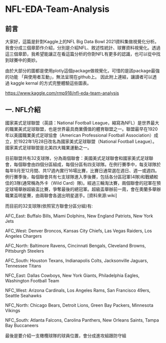 # NFL-EDA-Team-Analysis

## 前言
  大家好，這篇是針對Kaggle上的NFL Big Data Bowl 2021資料集做視覺化分析。我會分成三個章節作介紹，分別是介紹NFL、敘述性統計、球賽資料視覺化。透過這三個章節，我希望能讓正在看這篇分析的你對NFL有更多的認識，也可以從中找到球賽中的奧妙。
  
  由於大部分的圖都是使用plotly這個package做視覺化，可惜的是該package最強的功能 「與使用者互動」，無法呈現在github上。
因此附上連結，讓讀者可以透過 kaggle kernal 的方式完整體驗這些圖表。

https://www.kaggle.com/rmp918/nfl-eda-team-analysis

## 一. NFL介紹
  國家美式足球聯盟（英語：National Football League，縮寫為NFL）是世界最大的職業美式足球聯盟，也是世界最具商業價值的體育聯盟之一。聯盟最早在1920年以美國職業美式足球協會（American Professional Football Association）成立，於1922年1月28日改名為國家美式足球聯盟（National Football League）。國家美式足球聯盟是北美四大職業運動之一。

  目前聯盟共有32支球隊，分為兩個聯會：美國美式足球聯會和國家美式足球聯會，每個聯會由四個分區組成，每個分區有四支球隊。在例行賽季中，每支球隊於每年9月至12月間、共17週內實行16場比賽，比賽日通常選在週日、週一或週四。例行賽季後，每個聯會共有七支球隊進入季後賽，包括各分區冠軍(4隊)和戰績較佳的3隊(通常稱為外卡（Wild Card）隊)。經過三輪淘汰賽，兩個聯會的冠軍在預定球場舉辦超級盃比賽，爭奪最後的總冠軍。超級盃舉辦前一周，會在奧蘭多舉辦職業盃明星賽，由兩聯會各選出明星選手。[資料來源:wiki]
  
  而目前的32支球隊(依照官方聯會分區分組)有:
  
  AFC_East: Buffalo Bills, Miami Dolphins, New England Patriots, New York Jets
  
  AFC_West: Denver Broncos, Kansas City Chiefs, Las Vegas Raiders, Los Angeles Chargers
  
  AFC_North: Baltimore Ravens, Cincinnati Bengals, Cleveland Browns, Pittsburgh Steelers
  
  AFC_South: Houston Texans, Indianapolis Colts, Jacksonville Jaguars, Tennessee Titans
  
  NFC_East: Dallas Cowboys, New York Giants, Philadelphia Eagles, Washington Football Team
  
  NFC_West: Arizona Cardinals, Los Angeles Rams, San Francisco 49ers, Seattle Seahawks
  
  NFC_North: Chicago Bears, Detroit Lions, Green Bay Packers, Minnesota Vikings
  
  NFC_South: Atlanta Falcons, Carolina Panthers, New Orleans Saints, Tampa Bay Buccaneers
  
  最後是要介紹一支橄欖球隊的球員位置，會分成進攻組跟防守組




